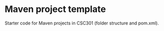 # Maven project template

Starter code for Maven projects in CSC301 (folder structure and pom.xml).
